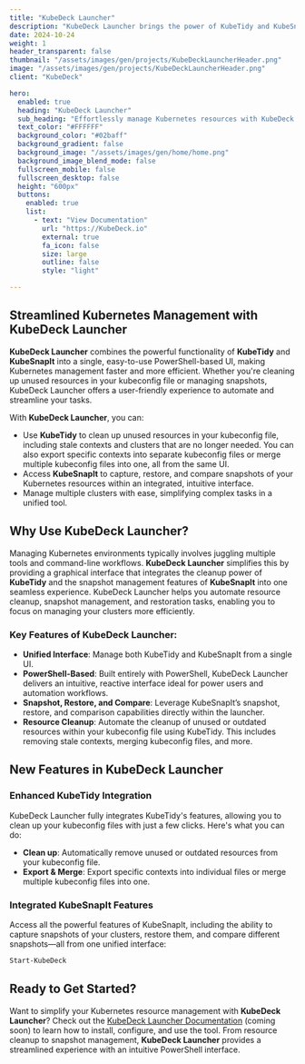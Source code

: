 ```yaml
---
title: "KubeDeck Launcher"  
description: "KubeDeck Launcher brings the power of KubeTidy and KubeSnapIt into a unified, intuitive PowerShell-based UI for streamlined Kubernetes management."  
date: 2024-10-24  
weight: 1  
header_transparent: false  
thumbnail: "/assets/images/gen/projects/KubeDeckLauncherHeader.png"  
image: "/assets/images/gen/projects/KubeDeckLauncherHeader.png"  
client: "KubeDeck"

hero:  
  enabled: true  
  heading: "KubeDeck Launcher"  
  sub_heading: "Effortlessly manage Kubernetes resources with KubeDeck Launcher, integrating KubeTidy and KubeSnapIt into a single, intuitive UI built with PowerShell."  
  text_color: "#FFFFFF"  
  background_color: "#02baff"  
  background_gradient: false  
  background_image: "/assets/images/gen/home/home.png"  
  background_image_blend_mode: false  
  fullscreen_mobile: false  
  fullscreen_desktop: false  
  height: "600px"  
  buttons:  
    enabled: true  
    list:  
      - text: "View Documentation"  
        url: "https://KubeDeck.io"  
        external: true  
        fa_icon: false  
        size: large  
        outline: false  
        style: "light"

---
```


## Streamlined Kubernetes Management with KubeDeck Launcher

**KubeDeck Launcher** combines the powerful functionality of **KubeTidy** and **KubeSnapIt** into a single, easy-to-use PowerShell-based UI, making Kubernetes management faster and more efficient. Whether you're cleaning up unused resources in your kubeconfig file or managing snapshots, KubeDeck Launcher offers a user-friendly experience to automate and streamline your tasks.

With **KubeDeck Launcher**, you can:
- Use **KubeTidy** to clean up unused resources in your kubeconfig file, including stale contexts and clusters that are no longer needed. You can also export specific contexts into separate kubeconfig files or merge multiple kubeconfig files into one, all from the same UI.
- Access **KubeSnapIt** to capture, restore, and compare snapshots of your Kubernetes resources within an integrated, intuitive interface.
- Manage multiple clusters with ease, simplifying complex tasks in a unified tool.

## Why Use KubeDeck Launcher?

Managing Kubernetes environments typically involves juggling multiple tools and command-line workflows. **KubeDeck Launcher** simplifies this by providing a graphical interface that integrates the cleanup power of **KubeTidy** and the snapshot management features of **KubeSnapIt** into one seamless experience. KubeDeck Launcher helps you automate resource cleanup, snapshot management, and restoration tasks, enabling you to focus on managing your clusters more efficiently.

### Key Features of KubeDeck Launcher:
- **Unified Interface**: Manage both KubeTidy and KubeSnapIt from a single UI.
- **PowerShell-Based**: Built entirely with PowerShell, KubeDeck Launcher delivers an intuitive, reactive interface ideal for power users and automation workflows.
- **Snapshot, Restore, and Compare**: Leverage KubeSnapIt’s snapshot, restore, and comparison capabilities directly within the launcher.
- **Resource Cleanup**: Automate the cleanup of unused or outdated resources within your kubeconfig file using KubeTidy. This includes removing stale contexts, merging kubeconfig files, and more.

## New Features in KubeDeck Launcher

### Enhanced KubeTidy Integration
KubeDeck Launcher fully integrates KubeTidy's features, allowing you to clean up your kubeconfig files with just a few clicks. Here's what you can do:
- **Clean up**: Automatically remove unused or outdated resources from your kubeconfig file.
- **Export & Merge**: Export specific contexts into individual files or merge multiple kubeconfig files into one.
  
### Integrated KubeSnapIt Features
Access all the powerful features of KubeSnapIt, including the ability to capture snapshots of your clusters, restore them, and compare different snapshots—all from one unified interface:

```powershell
Start-KubeDeck
```

## Ready to Get Started?

Want to simplify your Kubernetes resource management with **KubeDeck Launcher**? Check out the [KubeDeck Launcher Documentation](https://KubeDeck.io) (coming soon) to learn how to install, configure, and use the tool. From resource cleanup to snapshot management, **KubeDeck Launcher** provides a streamlined experience with an intuitive PowerShell interface.